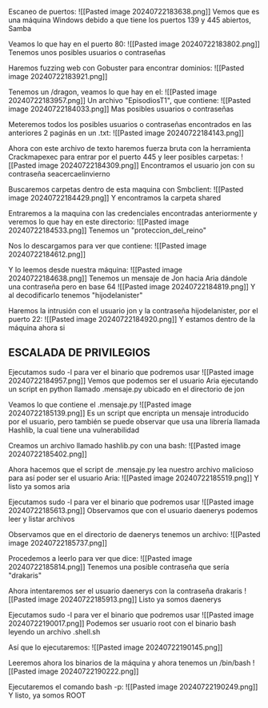 Escaneo de puertos:
![[Pasted image 20240722183638.png]]
Vemos que es una máquina Windows debido a que tiene los puertos 139 y 445 abiertos, Samba

Veamos lo que hay en el puerto 80:
![[Pasted image 20240722183802.png]]
Tenemos unos posibles usuarios o contraseñas

Haremos fuzzing web con Gobuster para encontrar dominios:
![[Pasted image 20240722183921.png]]

Tenemos un /dragon, veamos lo que hay en el:
![[Pasted image 20240722183957.png]]
Un archivo "EpisodiosT1", que contiene:
![[Pasted image 20240722184033.png]]
Mas posibles usuarios o contraseñas

Meteremos todos los posibles usuarios o contraseñas encontrados en las anteriores 2 paginás en un .txt:
![[Pasted image 20240722184143.png]]

Ahora con este archivo de texto haremos fuerza bruta con la herramienta Crackmapexec para entrar por el puerto 445 y leer posibles carpetas:
![[Pasted image 20240722184309.png]]
Encontramos el usuario jon con su contraseña seacercaelinvierno

Buscaremos carpetas dentro de esta maquina con Smbclient:
![[Pasted image 20240722184429.png]]
Y encontramos la carpeta shared

Entraremos a la maquina con las credenciales encontradas anteriormente y veremos lo que hay en este directorio:
![[Pasted image 20240722184533.png]]
Tenemos un "proteccion_del_reino"

Nos lo descargamos para ver que contiene:
![[Pasted image 20240722184612.png]]

Y lo leemos desde nuestra máquina:
![[Pasted image 20240722184638.png]]
Tenemos un mensaje de Jon hacia Aria dándole una contraseña pero en base 64
![[Pasted image 20240722184819.png]]
Y al decodificarlo tenemos "hijodelanister"

Haremos la intrusión con el usuario jon y la contraseña hijodelanister, por el puerto 22:
![[Pasted image 20240722184920.png]]
Y estamos dentro de la máquina ahora si

## ESCALADA DE PRIVILEGIOS

Ejecutamos sudo -l para ver el binario que podremos usar 
![[Pasted image 20240722184957.png]]
Vemos que podemos ser el usuario Aria ejecutando un script en python llamado .mensaje.py ubicado en el directorio de jon

Veamos lo que contiene el .mensaje.py
![[Pasted image 20240722185139.png]]
Es un script que encripta un mensaje introducido por el usuario, pero también se puede observar que usa una librería llamada Hashlib, la cual tiene una vulnerabilidad

Creamos un archivo llamado hashlib.py con una bash:
![[Pasted image 20240722185402.png]]

Ahora hacemos que el script de .mensaje.py lea nuestro archivo malicioso para así poder ser el usuario Aria:
![[Pasted image 20240722185519.png]]
Y listo ya somos aria

Ejecutamos sudo -l para ver el binario que podremos usar 
![[Pasted image 20240722185613.png]]
Observamos que con el usuario daenerys podemos leer y listar archivos

Observamos que en el directorio de daenerys tenemos un archivo:
![[Pasted image 20240722185737.png]]

Procedemos a leerlo para ver que dice:
![[Pasted image 20240722185814.png]]
Tenemos una posible contraseña que sería "drakaris"

Ahora intentaremos ser el usuario daenerys con la contraseña drakaris
![[Pasted image 20240722185913.png]]
Listo ya somos daenerys

Ejecutamos sudo -l para ver el binario que podremos usar 
![[Pasted image 20240722190017.png]]
Podemos ser usuario root con el binario bash leyendo un archivo .shell.sh

Así que lo ejecutaremos:
![[Pasted image 20240722190145.png]]

Leeremos ahora los binarios de la máquina y ahora tenemos un /bin/bash
![[Pasted image 20240722190222.png]]

Ejecutaremos el comando bash -p:
![[Pasted image 20240722190249.png]]
Y listo, ya somos ROOT

